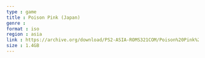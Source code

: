 ```yaml
---
type : game
title : Poison Pink (Japan)
genre : 
format : iso
region : asia
link : https://archive.org/download/PS2-ASIA-ROMS321COM/Poison%20Pink%20%28Japan%29.7z
size : 1.4GB
---
```

